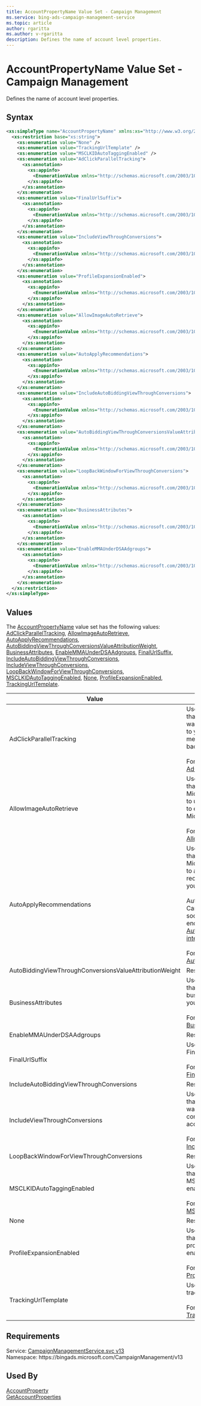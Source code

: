 ```yaml
---
title: AccountPropertyName Value Set - Campaign Management
ms.service: bing-ads-campaign-management-service
ms.topic: article
author: rgaritta
ms.author: v-rgaritta
description: Defines the name of account level properties.
---
```

# AccountPropertyName Value Set - Campaign Management
Defines the name of account level properties.

## Syntax
```xml
<xs:simpleType name="AccountPropertyName" xmlns:xs="http://www.w3.org/2001/XMLSchema">
  <xs:restriction base="xs:string">
    <xs:enumeration value="None" />
    <xs:enumeration value="TrackingUrlTemplate" />
    <xs:enumeration value="MSCLKIDAutoTaggingEnabled" />
    <xs:enumeration value="AdClickParallelTracking">
      <xs:annotation>
        <xs:appinfo>
          <EnumerationValue xmlns="http://schemas.microsoft.com/2003/10/Serialization/">4</EnumerationValue>
        </xs:appinfo>
      </xs:annotation>
    </xs:enumeration>
    <xs:enumeration value="FinalUrlSuffix">
      <xs:annotation>
        <xs:appinfo>
          <EnumerationValue xmlns="http://schemas.microsoft.com/2003/10/Serialization/">8</EnumerationValue>
        </xs:appinfo>
      </xs:annotation>
    </xs:enumeration>
    <xs:enumeration value="IncludeViewThroughConversions">
      <xs:annotation>
        <xs:appinfo>
          <EnumerationValue xmlns="http://schemas.microsoft.com/2003/10/Serialization/">16</EnumerationValue>
        </xs:appinfo>
      </xs:annotation>
    </xs:enumeration>
    <xs:enumeration value="ProfileExpansionEnabled">
      <xs:annotation>
        <xs:appinfo>
          <EnumerationValue xmlns="http://schemas.microsoft.com/2003/10/Serialization/">32</EnumerationValue>
        </xs:appinfo>
      </xs:annotation>
    </xs:enumeration>
    <xs:enumeration value="AllowImageAutoRetrieve">
      <xs:annotation>
        <xs:appinfo>
          <EnumerationValue xmlns="http://schemas.microsoft.com/2003/10/Serialization/">64</EnumerationValue>
        </xs:appinfo>
      </xs:annotation>
    </xs:enumeration>
    <xs:enumeration value="AutoApplyRecommendations">
      <xs:annotation>
        <xs:appinfo>
          <EnumerationValue xmlns="http://schemas.microsoft.com/2003/10/Serialization/">128</EnumerationValue>
        </xs:appinfo>
      </xs:annotation>
    </xs:enumeration>
    <xs:enumeration value="IncludeAutoBiddingViewThroughConversions">
      <xs:annotation>
        <xs:appinfo>
          <EnumerationValue xmlns="http://schemas.microsoft.com/2003/10/Serialization/">256</EnumerationValue>
        </xs:appinfo>
      </xs:annotation>
    </xs:enumeration>
    <xs:enumeration value="AutoBiddingViewThroughConversionsValueAttributionWeight">
      <xs:annotation>
        <xs:appinfo>
          <EnumerationValue xmlns="http://schemas.microsoft.com/2003/10/Serialization/">512</EnumerationValue>
        </xs:appinfo>
      </xs:annotation>
    </xs:enumeration>
    <xs:enumeration value="LoopBackWindowForViewThroughConversions">
      <xs:annotation>
        <xs:appinfo>
          <EnumerationValue xmlns="http://schemas.microsoft.com/2003/10/Serialization/">1024</EnumerationValue>
        </xs:appinfo>
      </xs:annotation>
    </xs:enumeration>
    <xs:enumeration value="BusinessAttributes">
      <xs:annotation>
        <xs:appinfo>
          <EnumerationValue xmlns="http://schemas.microsoft.com/2003/10/Serialization/">2048</EnumerationValue>
        </xs:appinfo>
      </xs:annotation>
    </xs:enumeration>
    <xs:enumeration value="EnableMMAUnderDSAAdgroups">
      <xs:annotation>
        <xs:appinfo>
          <EnumerationValue xmlns="http://schemas.microsoft.com/2003/10/Serialization/">4096</EnumerationValue>
        </xs:appinfo>
      </xs:annotation>
    </xs:enumeration>
  </xs:restriction>
</xs:simpleType>
```

## <a name="values"></a>Values

The [AccountPropertyName](accountpropertyname.md) value set has the following values: [AdClickParallelTracking](#adclickparalleltracking), [AllowImageAutoRetrieve](#allowimageautoretrieve), [AutoApplyRecommendations](#autoapplyrecommendations), [AutoBiddingViewThroughConversionsValueAttributionWeight](#autobiddingviewthroughconversionsvalueattributionweight), [BusinessAttributes](#businessattributes), [EnableMMAUnderDSAAdgroups](#enablemmaunderdsaadgroups), [FinalUrlSuffix](#finalurlsuffix), [IncludeAutoBiddingViewThroughConversions](#includeautobiddingviewthroughconversions), [IncludeViewThroughConversions](#includeviewthroughconversions), [LoopBackWindowForViewThroughConversions](#loopbackwindowforviewthroughconversions), [MSCLKIDAutoTaggingEnabled](#msclkidautotaggingenabled), [None](#none), [ProfileExpansionEnabled](#profileexpansionenabled), [TrackingUrlTemplate](#trackingurltemplate).

|Value|Description|
|-----------|---------------|
|<a name="adclickparalleltracking"></a>AdClickParallelTracking|Used to get or set the property that determines whether you want to send customers directly to your final URL while click measurement runs in the background.<br/><br/>For more information see [AdClickParallelTracking](accountproperty.md#adclickparalleltracking).|
|<a name="allowimageautoretrieve"></a>AllowImageAutoRetrieve|Used to get or set the property that determines whether Microsoft Advertising is allowed to use images from your domain to enhance your ads on the Microsoft Audience Network.<br/><br/>For more information see [AllowImageAutoRetrieve](accountproperty.md#allowimageautoretrieve).|
|<a name="autoapplyrecommendations"></a>AutoApplyRecommendations|Used to get or set the property that determines whether Microsoft Advertising is allowed to automatically apply ad recommendations meant to help you boost ad performance.<br/><br/> AutoApplyRecommendations in Campaign Management API will soon be deprecated. We strongly encourage you to use the new [Auto-apply Management interface](../guides/ad-insights-auto-apply-management.md) in Ad Insight API. <br/><br/>For more information see [AutoApplyRecommendations](accountproperty.md#autoapplyrecommendations).|
|<a name="autobiddingviewthroughconversionsvalueattributionweight"></a>AutoBiddingViewThroughConversionsValueAttributionWeight|Reserved.|
|<a name="businessattributes"></a>BusinessAttributes|Used to get or set the property that determines the account's business attributes meant to help you boost ad performance.<br/><br/>For more information see [BusinessAttributes](accountproperty.md#businessattributes).|
|<a name="enablemmaunderdsaadgroups"></a>EnableMMAUnderDSAAdgroups|Reserved.|
|<a name="finalurlsuffix"></a>FinalUrlSuffix|Used to get or set the account's Final URL Suffix.<br/><br/>For more information see [FinalUrlSuffix](accountproperty.md#finalurlsuffix).|
|<a name="includeautobiddingviewthroughconversions"></a>IncludeAutoBiddingViewThroughConversions|Reserved.|
|<a name="includeviewthroughconversions"></a>IncludeViewThroughConversions|Used to get or set the property that determines whether you want to include view-through conversions for campaigns in the account.<br/><br/>For more information see [IncludeViewThroughConversions](accountproperty.md#includeviewthroughconversions).|
|<a name="loopbackwindowforviewthroughconversions"></a>LoopBackWindowForViewThroughConversions|Reserved.|
|<a name="msclkidautotaggingenabled"></a>MSCLKIDAutoTaggingEnabled|Used to get or set the property that determines whether MSCLKID auto-tagging is enabled for the account.<br/><br/>For more information see [MSCLKIDAutoTaggingEnabled](accountproperty.md#msclkidautotaggingenabled).|
|<a name="none"></a>None|Reserved for internal use.|
|<a name="profileexpansionenabled"></a>ProfileExpansionEnabled|Used to get or set the property that determines whether LinkedIn profile targeting expansion is enabled for the account.<br/><br/>For more information see [ProfileExpansionEnabled](accountproperty.md#profileexpansionenabled).|
|<a name="trackingurltemplate"></a>TrackingUrlTemplate|Used to get or set the account's tracking template.<br/><br/>For more information see [TrackingUrlTemplate](accountproperty.md#trackingurltemplate).|

## Requirements
Service: [CampaignManagementService.svc v13](https://campaign.api.bingads.microsoft.com/Api/Advertiser/CampaignManagement/v13/CampaignManagementService.svc)  
Namespace: https\://bingads.microsoft.com/CampaignManagement/v13  

## Used By
[AccountProperty](accountproperty.md)  
[GetAccountProperties](getaccountproperties.md)  
